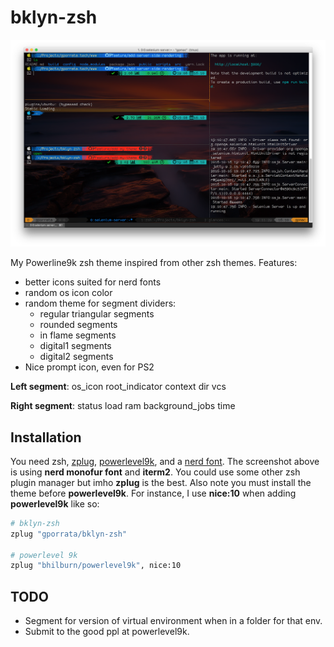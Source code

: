# bklyn-zsh

![screenshot](https://raw.githubusercontent.com/gporrata/bklyn-zsh/master/screenshot.png)

My Powerline9k zsh theme inspired from other zsh themes. Features:

* better icons suited for nerd fonts
* random os icon color
* random theme for segment dividers:
  * regular triangular segments
  * rounded segments
  * in flame segments
  * digital1 segments
  * digital2 segments
* Nice prompt icon, even for PS2

__Left segment__: os_icon root_indicator context dir vcs

__Right segment__: status load ram background_jobs time

## Installation

You need zsh, [zplug](https://github.com/zplug/zplug), [powerlevel9k](https://github.com/bhilburn/powerlevel9k), and a [nerd font](https://github.com/ryanoasis/nerd-fonts). The screenshot above is using __nerd monofur font__ and __iterm2__. You could use some other zsh plugin manager but imho __zplug__ is the best. Also note you must install the theme before __powerlevel9k__. For instance, I use __nice:10__ when adding __powerlevel9k__ like so:

```bash
# bklyn-zsh
zplug "gporrata/bklyn-zsh"

# powerlevel 9k
zplug "bhilburn/powerlevel9k", nice:10
```

## TODO

* Segment for version of virtual environment when in a folder for that env.
* Submit to the good ppl at powerlevel9k.
